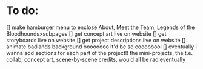 # To do:
[] make hamburger menu to enclose About, Meet the Team, Legends of the Bloodhounds>subpages 
[] get concept art live on website
[] get storyboards live on website
[] get project descriptions live on website
[] animate badlands background oooooooo it'd be so coooooool
[] eventually i wanna add sections for each part of the project!! the mini-projects, the t.e. collab, concept art, scene-by-scene credits, would all be rad eventually